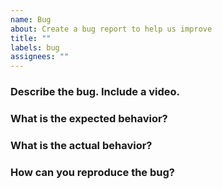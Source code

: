 ```yaml
---
name: Bug
about: Create a bug report to help us improve
title: ""
labels: bug
assignees: ""
---
```


### Describe the bug. Include a video.

### What is the expected behavior?

### What is the actual behavior?

### How can you reproduce the bug?
